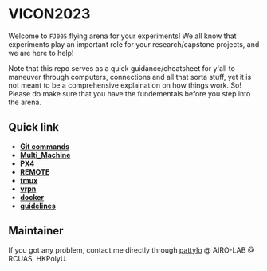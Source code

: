 # VICON2023

Welcome to ```FJ005``` flying arena for your experiments! We all know that experiments play an important role for your research/capstone projects, and we are here to help! 

Note that this repo serves as a quick guidance/cheatsheet for y'all to maneuver through computers, connections and all that sorta stuff, yet it is not meant to be a comprehensive explaination on how things work. So! Please do make sure that you have the fundementals before you step into the arena.

## Quick link
- [**Git commands**](/git/)
- [**Multi_Machine**](/multi/)
- [**PX4**](/PX4/)
- [**REMOTE**](/remote/)
- [**tmux**](/tmux/)
- [**vrpn**](/vrpn/)
- [**docker**](/docker/)
- [**guidelines**](/guidelines/)

## Maintainer
If you got any problem, contact me directly through [pattylo](https://github.com/pattylo) @ AIRO-LAB @ RCUAS, HKPolyU.
